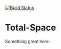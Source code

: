 [![Build Status](https://travis-ci.com/KnowNamee/Total-Space.svg?token=9ZPpz73GHpmSpVzZPRrM&branch=master)](https://travis-ci.com/KnowNamee/Total-Space)

# Total-Space
Something great here
